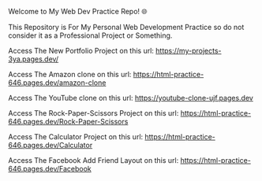 
Welcome to My Web Dev Practice Repo! 🌐

This Repository is For My Personal Web Development Practice so do not consider it as a Professional Project or Something.


Access The New Portfolio Project on this url: https://my-projects-3ya.pages.dev/

Access The Amazon clone on this url: https://html-practice-646.pages.dev/amazon-clone

Access The YouTube clone on this url: https://youtube-clone-ujf.pages.dev

Access The Rock-Paper-Scissors Project on this url: https://html-practice-646.pages.dev/Rock-Paper-Scissors

Access The Calculator Project on this url: https://html-practice-646.pages.dev/Calculator

Access The Facebook Add Friend Layout on this url: https://html-practice-646.pages.dev/Facebook
